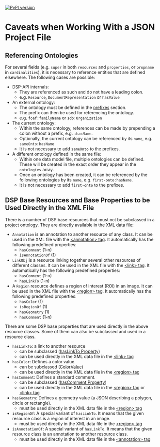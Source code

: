 [![PyPI version](https://badge.fury.io/py/dsp-tools.svg)](https://badge.fury.io/py/dsp-tools)

# Caveats when Working With a JSON Project File

## Referencing Ontologies

For several fields (e.g. `super` in both `resources` and `properties`, or `propname` in `cardinalities`),
it is necessary to reference entities that are defined elsewhere. The following cases are possible:

- DSP-API internals: 
    - They are referenced as such and do not have a leading colon.
    - e.g. `Resource`, `DocumentRepresentation` or `hasValue`
- An external ontology: 
    - The ontology must be defined in the [prefixes](./overview.md#the-prefixes-object) section.
    - The prefix can then be used for referencing the ontology.  
    - e.g. `foaf:familyName` or `sdo:Organization`
- The current ontology: 
    - Within the same ontology, references can be made by prepending a colon without a prefix, e.g. `:hasName`.
    - Optionally, the current ontology can be referenced by its `name`, e.g. `sameOnto:hasName`
    - It is not necessary to add `sameOnto` to the prefixes.
- A different ontology defined in the same file: 
    - Within one data model file, multiple ontologies can be defined.
      These will be created in the exact order they appear in the `ontologies` array. 
    - Once an ontology has been created,
      it can be referenced by the following ontologies by its `name`, e.g. `first-onto:hasName`. 
    - It is not necessary to add `first-onto` to the prefixes.




## DSP Base Resources and Base Properties to be Used Directly in the XML File

There is a number of DSP base resources that must not be subclassed in a project ontology. They are directly available 
in the XML data file:

- `Annotation` is an annotation to another resource of any class. It can be used in the XML file with the 
  [&lt;annotation&gt; tag](../xml-data-file.md#the-annotation-element). 
  It automatically has the following predefined properties:
    - `hasComment` (1-n)
    - `isAnnotationOf` (1)
- `LinkObj` is a resource linking together several other resources of different classes. It can be used in the XML file 
  with the [&lt;link&gt; tag](../xml-data-file.md#the-link-element). 
  It automatically has the following predefined properties:
    - `hasComment` (1-n)
    - `hasLinkTo` (1-n)
- A `Region` resource defines a region of interest (ROI) in an image. It can be used in the XML file with the 
  [&lt;region&gt; tag](../xml-data-file.md#the-region-element). 
  It automatically has the following predefined properties:
    - `hasColor` (1)
    - `isRegionOf` (1)
    - `hasGeometry` (1)
    - `hasComment` (1-n)

There are some DSP base properties that are used directly in the above resource classes. Some of them can also be 
subclassed and used in a resource class.

- `hasLinkTo`: a link to another resource
    - can be subclassed ([hasLinkTo Property](./ontologies.md#haslinkto-property))
    - can be used directly in the XML data file in the [&lt;link&gt; tag](../xml-data-file.md#the-link-element)
- `hasColor`: Defines a color value. 
    - can be subclassed ([ColorValue](./ontologies.md#colorvalue))
    - can be used directly in the XML data file in the [&lt;region&gt; tag](../xml-data-file.md#the-region-element)
- `hasComment`: Defines a standard comment. 
    - can be subclassed ([hasComment Property](./ontologies.md#hascomment-property))
    - can be used directly in the XML data file in the [&lt;region&gt; tag](../xml-data-file.md#the-region-element) or 
      [&lt;link&gt; tag](../xml-data-file.md#the-link-element)
- `hasGeometry`: Defines a geometry value (a JSON describing a polygon, circle or rectangle). 
    - must be used directly in the XML data file in the [&lt;region&gt; tag](../xml-data-file.md#the-region-element)
- `isRegionOf`: A special variant of `hasLinkTo`. 
  It means that the given resource class is a region of interest in an image. 
    - must be used directly in the XML data file in the [&lt;region&gt; tag](../xml-data-file.md#the-region-element)
- `isAnnotationOf`: A special variant of `hasLinkTo`. It means that the given resource class is an annotation to another
  resource class. 
    - must be used directly in the XML data file in the 
  [&lt;annotation&gt; tag](../xml-data-file.md#the-annotation-element)
